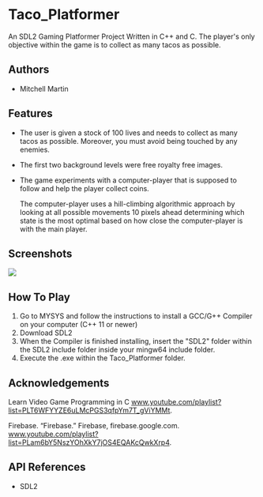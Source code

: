 
# Taco_Platformer

An SDL2 Gaming Platformer Project Written in C++ and C. The player's only objective within the game is to collect as many tacos as possible.
## Authors
- Mitchell Martin
## Features

- The user is given a stock of 100 lives and
  needs to collect as many tacos as possible.
  Moreover, you must avoid being touched by
  any enemies.
- The first two background levels were free royalty free images.
- The game experiments with a computer-player that is
  supposed to follow and help the player collect coins.
  
  The computer-player uses a hill-climbing algorithmic approach by looking at all possible movements 10 pixels ahead determining which state is the most optimal based on how close the computer-player is with the main player. 
  


## Screenshots
<p float="left">
   <img src="https://i.postimg.cc/DyxWmG2g/try-screen.png width="790" />
</p>

## How To Play

1. Go to MYSYS and follow the instructions to install a GCC/G++ Compiler on your computer (C++ 11 or newer)
2. Download SDL2
3. When the Compiler is finished installing, insert the "SDL2" folder within the SDL2 include folder
   inside your mingw64 include folder.
4. Execute the .exe within the Taco_Platformer folder.

## Acknowledgements

Learn Video Game Programming in C www.youtube.com/playlist?list=PLT6WFYYZE6uLMcPGS3qfpYm7T_gViYMMt.

Firebase. “Firebase.” Firebase, firebase.google.com. www.youtube.com/playlist?list=PLam6bY5NszYOhXkY7jOS4EQAKcQwkXrp4.

## API References

- SDL2
